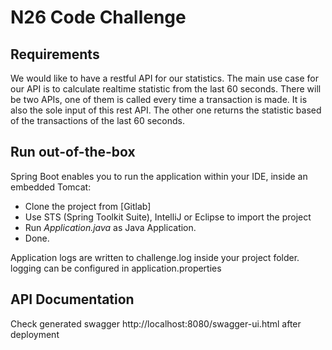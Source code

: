 # N26 Code Challenge

## Requirements

We would like to have a restful API for our statistics. The main use case for our API is to
calculate realtime statistic from the last 60 seconds. There will be two APIs, one of them is
called every time a transaction is made. It is also the sole input of this rest API. The other one
returns the statistic based of the transactions of the last 60 seconds.

## Run out-of-the-box

Spring Boot enables you to run the application within your IDE, inside an embedded Tomcat:

 - Clone the project from [Gitlab]
 - Use STS (Spring Toolkit Suite), IntelliJ or Eclipse to import the project
 - Run _Application.java_ as Java Application.
 - Done.

Application logs are written to challenge.log inside your project folder.
logging can be configured in application.properties

## API Documentation

Check generated swagger   http://localhost:8080/swagger-ui.html after deployment






